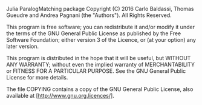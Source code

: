 Julia ParalogMatching package
Copyright (C) 2016 Carlo Baldassi, Thomas Gueudre and Andrea Pagnani
(the "Authors").
All Rights Reserved.

This program is free software; you can redistribute it and/or modify
it under the terms of the GNU General Public License as published by
the Free Software Foundation; either version 3 of the Licence, or (at
your option) any later version.

This program is distributed in the hope that it will be useful, but
WITHOUT ANY WARRANTY; without even the implied warranty of
MERCHANTABILITY or FITNESS FOR A PARTICULAR PURPOSE.  See the GNU
General Public License for more details.

The file COPYING contains a copy of the GNU General Public License,
also available at [http://www.gnu.org.licences/].
